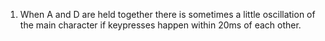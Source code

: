 1. When A and D are held together there is sometimes a little oscillation of the main character if keypresses happen within 20ms of each other.
